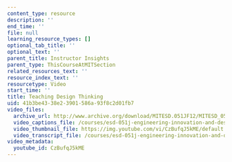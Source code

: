 ```yaml
---
content_type: resource
description: ''
end_time: ''
file: null
learning_resource_types: []
optional_tab_title: ''
optional_text: ''
parent_title: Instructor Insights
parent_type: ThisCourseAtMITSection
related_resources_text: ''
resource_index_text: ''
resourcetype: Video
start_time: ''
title: Teaching Design Thinking
uid: 41b3be43-38e2-3901-586a-93f8c2d01fb7
video_files:
  archive_url: http://www.archive.org/download/MITESD.051JF12/MITESD_051JF12_video02_teaching_design_thinking_300k.mp4
  video_captions_file: /courses/esd-051j-engineering-innovation-and-design-fall-2012/293fa4eaf9dd57aaab6b8080cf94b84c_CzBufqJ5kME.vtt
  video_thumbnail_file: https://img.youtube.com/vi/CzBufqJ5kME/default.jpg
  video_transcript_file: /courses/esd-051j-engineering-innovation-and-design-fall-2012/4ae70f97878e091bfd4dad695defd00d_CzBufqJ5kME.pdf
video_metadata:
  youtube_id: CzBufqJ5kME
---
```

